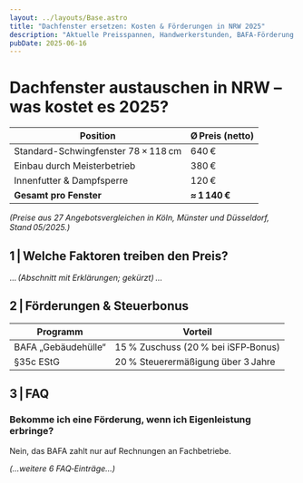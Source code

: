 ```yaml
---
layout: ../layouts/Base.astro
title: "Dachfenster ersetzen: Kosten & Förderungen in NRW 2025"
description: "Aktuelle Preisspannen, Handwerkerstunden, BAFA-Förderung und Steuer­vorteile"
pubDate: 2025-06-16
---
```


# Dachfenster austauschen in NRW – was kostet es 2025?

| Position                              | Ø Preis (netto) |
|---------------------------------------|-----------------|
| Standard-Schwingfenster 78 × 118 cm   |  640 €          |
| Einbau durch Meisterbetrieb           |  380 €          |
| Innenfutter & Dampfsperre             |  120 €          |
| **Gesamt pro Fenster**                | **≈ 1 140 €**   |

*(Preise aus 27 Angebots­vergleichen in Köln, Münster und Düsseldorf, Stand 05/2025.)*

## 1 | Welche Faktoren treiben den Preis?

… *(Abschnitt mit Erklärungen; gekürzt)* …

## 2 | Förderungen & Steuerbonus

| Programm | Vorteil |
|----------|---------|
| BAFA „Gebäude­hülle“ | 15 % Zuschuss (20 % bei iSFP‑Bonus) |
| §35c EStG            | 20 % Steuer­ermäßigung über 3 Jahre |

## 3 | FAQ

### Bekomme ich eine Förderung, wenn ich Eigenleistung erbringe?  
Nein, das BAFA zahlt nur auf Rechnungen an Fachbetriebe.

*(…weitere 6 FAQ‑Einträge…)*
